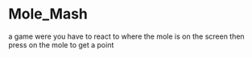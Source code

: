 # Mole_Mash
a game were you have to react to where the mole is on the screen then press on the mole to get a point
